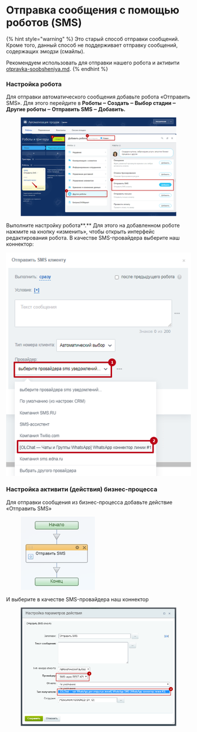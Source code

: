 # Отправка сообщения с помощью роботов (SMS)

{% hint style="warning" %}
Это старый способ отправки сообщений. Кроме того, данный способ не поддерживает отправку сообщений, содержащих эмодзи (смайлы).

Рекомендуем использовать для отправки нашего робота и активити [otpravka-soobsheniya.md](otpravka-soobsheniya.md "mention").
{% endhint %}

### Настройка робота

Для отправки автоматического сообщения добавьте робота «Отправить SMS». Для этого перейдите в **Роботы ‒ Создать ‒ Выбор стадии ‒ Другие роботы ‒ Отправить SMS ‒ Добавить.**

<figure><img src="../../.gitbook/assets/image (73).png" alt=""><figcaption></figcaption></figure>

Выполните настройку робота**.** Для этого на добавленном роботе нажмите на кнопку «изменить», чтобы открыть интерфейс редактирования робота. В качестве SMS-провайдера выберите наш коннектор:

![](<../../.gitbook/assets/image (336).png>)

### Настройка активити (действия) бизнес-процесса

Для отправки сообщения из бизнес-процесса добавьте действие «Отправить SMS»

<figure><img src="../../.gitbook/assets/image (988).png" alt=""><figcaption></figcaption></figure>

И выберите в качестве SMS-провайдера наш коннектор

<figure><img src="../../.gitbook/assets/image (989).png" alt=""><figcaption></figcaption></figure>

